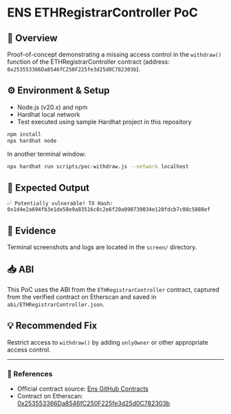 
# ENS ETHRegistrarController PoC

## 🧩 Overview
Proof-of-concept demonstrating a missing access control in the `withdraw()` function of the ETHRegistrarController contract (address: `0x253553366Da8546fC250F225fe3d25d0C782303b`).

## ⚙️ Environment & Setup
- Node.js (v20.x) and npm
- Hardhat local network
- Test executed using sample Hardhat project in this repository

```bash
npm install
npx hardhat node
```

In another terminal window:

```bash
npx hardhat run scripts/poc-withdraw.js --network localhost
```

## 🎯 Expected Output
```text
✅ Potentially vulnerable! TX Hash: 0x1d4e2a694fb3e1de58e9a83516c0c2e6f20a090739034e128fdcb7c08c5888ef
```

## 📂 Evidence
Terminal screenshots and logs are located in the `screen/` directory.

## 📥 ABI
This PoC uses the ABI from the `ETHRegistrarController` contract, captured from the verified contract on Etherscan and saved in `abi/ETHRegistrarController.json`.

## 💡 Recommended Fix
Restrict access to `withdraw()` by adding `onlyOwner` or other appropriate access control.

---

### 🔗 References
- Official contract source: [Ens GitHub Contracts](https://github.com/ensdomains/ens-contracts)
- Contract on Etherscan: [0x253553366Da8546fC250F225fe3d25d0C782303b](https://etherscan.io/address/0x253553366Da8546fC250F225fe3d25d0C782303b)

